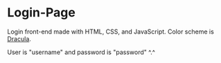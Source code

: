 # Login-Page
Login front-end made with HTML, CSS, and JavaScript. Color scheme is [Dracula](https:\\draculatheme.com).

User is "username" and password is "password" ^.^
